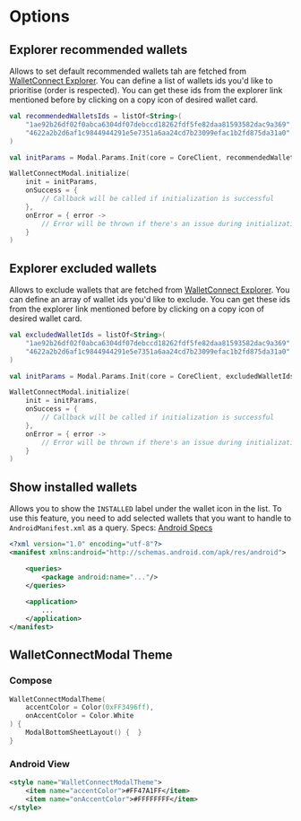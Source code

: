 # Options

## Explorer recommended wallets

Allows to set default recommended wallets tah are fetched from [WalletConnect Explorer](https://walletconnect.com/explorer?type=wallet). You can define a list of wallets ids you'd like to prioritise (order is respected). You can get these ids from the explorer link mentioned before by clicking on a copy icon of desired wallet card.

```kotlin
val recommendedWalletsIds = listOf<String>(
    "1ae92b26df02f0abca6304df07debccd18262fdf5fe82daa81593582dac9a369",
    "4622a2b2d6af1c9844944291e5e7351a6aa24cd7b23099efac1b2fd875da31a0"
)

val initParams = Modal.Params.Init(core = CoreClient, recommendedWalletsIds = recommendedWalletsIds)

WalletConnectModal.initialize(
    init = initParams,
    onSuccess = {
        // Callback will be called if initialization is successful
    },
    onError = { error ->
        // Error will be thrown if there's an issue during initialization
    }
)
```

## Explorer excluded wallets

Allows to exclude wallets that are fetched from [WalletConnect Explorer](https://walletconnect.com/explorer?type=wallet). You can define an array of wallet ids you'd like to exclude. You can get these ids from the explorer link mentioned before by clicking on a copy icon of desired wallet card.

```kotlin
val excludedWalletIds = listOf<String>(
    "1ae92b26df02f0abca6304df07debccd18262fdf5fe82daa81593582dac9a369",
    "4622a2b2d6af1c9844944291e5e7351a6aa24cd7b23099efac1b2fd875da31a0"
)

val initParams = Modal.Params.Init(core = CoreClient, excludedWalletIds = excludedWalletIds)

WalletConnectModal.initialize(
    init = initParams,
    onSuccess = {
        // Callback will be called if initialization is successful
    },
    onError = { error ->
        // Error will be thrown if there's an issue during initialization
    }
)
```

## Show installed wallets

Allows you to show the `INSTALLED` label under the wallet icon in the list. To use this feature, you need to add selected wallets that you want to handle to `AndroidManifest.xml` as a query. Specs: [Android Specs](https://developer.android.com/guide/topics/manifest/queries-element)

```xml
<?xml version="1.0" encoding="utf-8"?>
<manifest xmlns:android="http://schemas.android.com/apk/res/android">

    <queries>
        <package android:name="..."/>
    </queries>
    
    <application>
        ...
    </application>
</manifest>
```

## WalletConnectModal Theme

### Compose

```kotlin
WalletConnectModalTheme(
    accentColor = Color(0xFF3496ff),
    onAccentColor = Color.White
) {
    ModalBottomSheetLayout() {  }
}
```

### Android View

```xml
<style name="WalletConnectModalTheme">
    <item name="accentColor">#FF47A1FF</item>
    <item name="onAccentColor">#FFFFFFFF</item>
</style>
```
